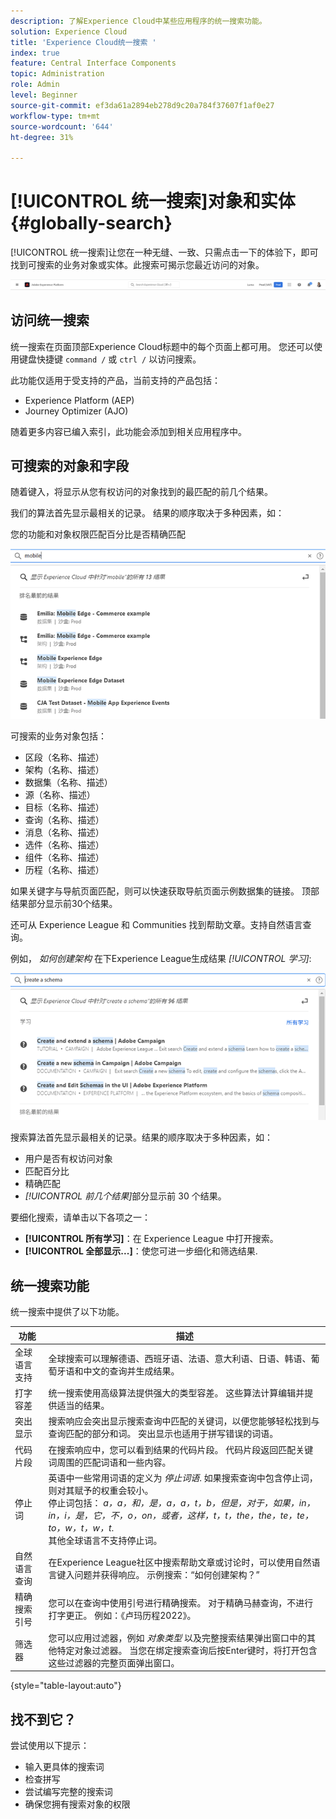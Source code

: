 ```yaml
---
description: 了解Experience Cloud中某些应用程序的统一搜索功能。
solution: Experience Cloud
title: 'Experience Cloud统一搜索 '
index: true
feature: Central Interface Components
topic: Administration
role: Admin
level: Beginner
source-git-commit: ef3da61a2894eb278d9c20a784f37607f1af0e27
workflow-type: tm+mt
source-wordcount: '644'
ht-degree: 31%

---
```



# [!UICONTROL 统一搜索]对象和实体 {#globally-search}

[!UICONTROL 统一搜索]让您在一种无缝、一致、只需点击一下的体验下，即可找到可搜索的业务对象或实体。此搜索可揭示您最近访问的对象。

![全局搜索对象和实体](assets/platform-search.png)

## 访问统一搜索

统一搜索在页面顶部Experience Cloud标题中的每个页面上都可用。 您还可以使用键盘快捷键 `command /` 或 `ctrl /` 以访问搜索。

此功能仅适用于受支持的产品，当前支持的产品包括：

* Experience Platform (AEP)
* Journey Optimizer (AJO)

随着更多内容已编入索引，此功能会添加到相关应用程序中。

## 可搜索的对象和字段

随着键入，将显示从您有权访问的对象找到的最匹配的前几个结果。

我们的算法首先显示最相关的记录。 结果的顺序取决于多种因素，如：

您的功能和对象权限匹配百分比是否精确匹配

![Experience Cloud 中的统一搜索](assets/unified-search-results.png)

可搜索的业务对象包括：

* 区段（名称、描述）
* 架构（名称、描述）
* 数据集（名称、描述）
* 源（名称、描述）
* 目标（名称、描述）
* 查询（名称、描述）
* 消息（名称、描述）
* 选件（名称、描述）
* 组件（名称、描述）
* 历程（名称、描述）

如果关键字与导航页面匹配，则可以快速获取导航页面示例数据集的链接。 顶部结果部分显示前30个结果。

还可从 Experience League 和 Communities 找到帮助文章。支持自然语言查询。

例如， _如何创建架构_ 在下Experience League生成结果 _[!UICONTROL 学习]_:

![Experience Cloud 中的统一搜索帮助](assets/unified-search-learning.png)

搜索算法首先显示最相关的记录。结果的顺序取决于多种因素，如：

* 用户是否有权访问对象
* 匹配百分比
* 精确匹配
* _[!UICONTROL 前几个结果]_&#x200B;部分显示前 30 个结果。

要细化搜索，请单击以下各项之一：

* **[!UICONTROL 所有学习]**：在 Experience League 中打开搜索。
* **[!UICONTROL 全部显示...]**：使您可进一步细化和筛选结果.

## 统一搜索功能

统一搜索中提供了以下功能。

| 功能 | 描述 |
| ------- | ------- |
| 全球语言支持 | 全球搜索可以理解德语、西班牙语、法语、意大利语、日语、韩语、葡萄牙语和中文的查询并生成结果。 |
| 打字容差 | 统一搜索使用高级算法提供强大的类型容差。 这些算法计算编辑并提供适当的结果。 |
| 突出显示 | 搜索响应会突出显示搜索查询中匹配的关键词，以便您能够轻松找到与查询匹配的部分和词。 突出显示也适用于拼写错误的词语。 |
| 代码片段 | 在搜索响应中，您可以看到结果的代码片段。 代码片段返回匹配关键词周围的匹配词语和一些内容。 |
| 停止词 | 英语中一些常用词语的定义为 _停止词语_. 如果搜索查询中包含停止词，则对其赋予的权重会较小。 <br>停止词包括： _a，a，和，是，a，a，t，b，但是，对于，如果，in，in，i，是，它，不，o，on，或者，这样，t，t，the，the，te，te，to，w，t，w，t_. <br>其他全球语言不支持停止词。 |
| 自然语言查询 | 在Experience League社区中搜索帮助文章或讨论时，可以使用自然语言键入问题并获得响应。 示例搜索：“如何创建架构？” |
| 精确搜索引号 | 您可以在查询中使用引号进行精确搜索。 对于精确马赫查询，不进行打字更正。 例如：《卢玛历程2022》。 |
| 筛选器 | 您可以应用过滤器，例如 _对象类型_ 以及完整搜索结果弹出窗口中的其他特定对象过滤器。 当您在绑定搜索查询后按Enter键时，将打开包含这些过滤器的完整页面弹出窗口。 |

{style=&quot;table-layout:auto&quot;}

## 找不到它？

尝试使用以下提示：

* 输入更具体的搜索词
* 检查拼写
* 尝试编写完整的搜索词
* 确保您拥有搜索对象的权限











